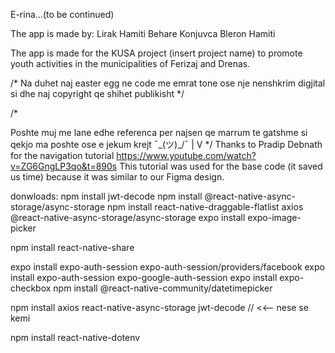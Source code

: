 E-rina...(to be continued)

The app is made by:
Lirak Hamiti
Behare Konjuvca
Bleron Hamiti

The app is made for the KUSA project (insert project name) to promote youth activities in the municipalities of Ferizaj and Drenas.


/* Na duhet naj easter egg ne code me emrat tone ose nje nenshkrim digjital si dhe naj copyright qe shihet publikisht */


/*

Poshte muj me lane edhe referenca per najsen qe marrum te gatshme 
si qekjo ma poshte ose e jekum krejt ¯\_(ツ)_/¯ 
      |
      V              */
Thanks to Pradip Debnath for the navigation tutorial https://www.youtube.com/watch?v=ZG6GngLP3qo&t=890s
This tutorial was used for the base code (it saved us time) because it was similar to our Figma design.


donwloads:
npm install jwt-decode
npm install @react-native-async-storage/async-storage
npm install react-native-draggable-flatlist axios @react-native-async-storage/async-storage
expo install expo-image-picker

npm install react-native-share

expo install expo-auth-session expo-auth-session/providers/facebook
expo install expo-auth-session expo-google-auth-session
expo install expo-checkbox
npm install @react-native-community/datetimepicker


npm install axios react-native-async-storage jwt-decode // <<-- nese se kemi


npm install react-native-dotenv
